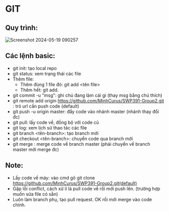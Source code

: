 # GIT

## Quy trình:
![Screenshot 2024-05-19 090257](https://github.com/MinhCurus/SWP391-Group2/assets/99969599/393d2355-0854-43b8-b743-1e2475a75786)
## Các lệnh basic:
- git init: tạo local repo
- git status: xem trạng thái các file
- Thêm file:
  + Thêm đúng 1 file đó: git add <tên file>
  + Thêm hết: git add.
- git commit -u "msg": ghi chú đang làm cái gì (thay msg bằng chú thích)
- git remote add origin https://github.com/MinhCurus/SWP391-Group2.git : trỏ url cần push code (default)
- git push -u origin master: đẩy code vào nhánh master (nhánh thay đổi đc)
- git pull: lấy code về, đồng bộ với code cũ
- git log: xem lịch sử thao tác các file
- git branch <tên-branch>: tạo branch mới
- git checkout <tên-branch>: chuyển code qua branch mới
- git merge <ten-branch>: merge code về branch master (phải chuyển về branch master mới merge đc)
## Note: 
- Lấy code về máy: vào cmd gõ git clone https://github.com/MinhCurus/SWP391-Group2.git(default)
- Gặp lỗi conflict, cách xử lí là pull code về rồi mới push lên. (trường hợp muốn sửa file có sẵn)
- Luôn làm branch phụ, tạo pull request. OK rồi mới merge vào code chính.
